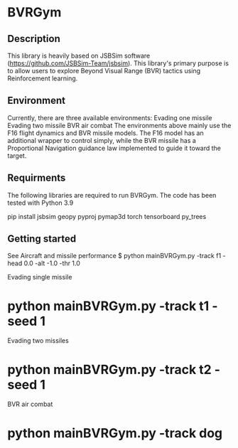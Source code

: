 # BVRGym
## Description
This library is heavily based on JSBSim software (https://github.com/JSBSim-Team/jsbsim). 
This library's primary purpose is to allow users to explore Beyond Visual Range (BVR) tactics using Reinforcement learning.

## Environment
Currently, there are three available environments:
Evading one missile 
Evading two missile 
BVR air combat
The environments above mainly use the F16 flight dynamics and BVR missile models. 
The F16 model has an additional wrapper to control simply, while the BVR missile has a Proportional Navigation guidance law implemented to guide it toward the target.

## Requirments
The following libraries are required to run BVRGym. 
The code has been tested with Python 3.9 

pip install jsbsim geopy pyproj pymap3d torch tensorboard py_trees

## Getting started 
See Aircraft and missile performance 
$ python mainBVRGym.py -track f1 -head 0.0 -alt -1.0 -thr 1.0

Evading single missile 
# python mainBVRGym.py -track t1 -seed 1

Evading two missiles 
# python mainBVRGym.py -track t2 -seed 1

BVR air combat
# python mainBVRGym.py -track dog
